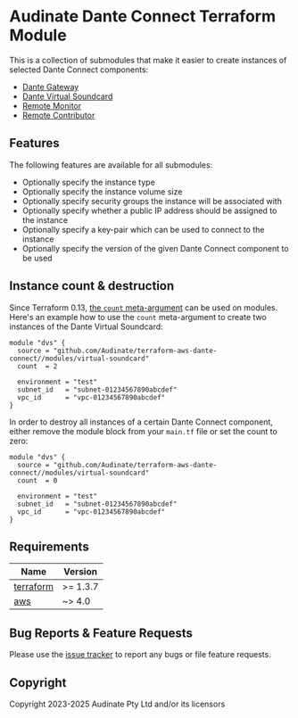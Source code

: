 <!-- Copyright 2023-2025 Audinate Pty Ltd and/or its licensors -->

# Audinate Dante Connect Terraform Module

This is a collection of submodules that make it easier to create instances of selected Dante Connect components:

* [Dante Gateway](gateway)
* [Dante Virtual Soundcard](virtual-soundcard)
* [Remote Monitor](remote-monitor)
* [Remote Contributor](remote-contributor)

## Features

The following features are available for all submodules:

* Optionally specify the instance type
* Optionally specify the instance volume size
* Optionally specify security groups the instance will be associated with
* Optionally specify whether a public IP address should be assigned to the instance
* Optionally specify a key-pair which can be used to connect to the instance
* Optionally specify the version of the given Dante Connect component to be used

## Instance count & destruction

Since Terraform 0.13, [the `count` meta-argument](https://developer.hashicorp.com/terraform/language/meta-arguments/count) can be used on modules.
Here's an example how to use the `count` meta-argument to create two instances of the Dante Virtual Soundcard:

```hcl
module "dvs" {
  source = "github.com/Audinate/terraform-aws-dante-connect//modules/virtual-soundcard"
  count  = 2

  environment = "test"
  subnet_id   = "subnet-01234567890abcdef"
  vpc_id      = "vpc-01234567890abcdef"
}
```

In order to destroy all instances of a certain Dante Connect component, 
either remove the module block from your `main.tf` file or set the count to zero:

```hcl
module "dvs" {
  source = "github.com/Audinate/terraform-aws-dante-connect//modules/virtual-soundcard"
  count  = 0

  environment = "test"
  subnet_id   = "subnet-01234567890abcdef"
  vpc_id      = "vpc-01234567890abcdef"
}
```

## Requirements

| Name | Version |
|------|---------|
| <a name="requirement_terraform"></a> [terraform](#requirement\_terraform) | >= 1.3.7 |
| <a name="requirement_aws"></a> [aws](#requirement\_aws) | ~> 4.0 |

## Bug Reports & Feature Requests
Please use the [issue tracker](https://github.com/terraform-audinate-modules/terraform-aws-dante-connect/issues) to report any bugs or file feature requests.

## Copyright
Copyright 2023-2025 Audinate Pty Ltd and/or its licensors
